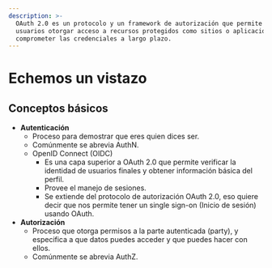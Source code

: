 ```yaml
---
description: >-
  OAuth 2.0 es un protocolo y un framework de autorización que permite a los
  usuarios otorgar acceso a recursos protegidos como sitios o aplicaciones, sin
  comprometer las credenciales a largo plazo.
---
```


# Echemos un vistazo

## Conceptos básicos

* **Autenticación**
  * Proceso para demostrar que eres quien dices ser.
  * Comúnmente se abrevia AuthN. 
  * OpenID Connect \(OIDC\)
    * Es una capa superior a OAuth 2.0 que permite verificar la identidad de usuarios finales y obtener información básica del perfil.
    * Provee el manejo de sesiones.
    * Se extiende del protocolo de autorización OAuth 2.0, eso quiere decir que nos permite tener un single sign-on \(Inicio de sesión\) usando OAuth.
* **Autorización**
  * Proceso que otorga permisos a la parte autenticada \(party\), y especifica a que datos puedes acceder y que puedes hacer con ellos.
  * Comúnmente se abrevia AuthZ.

